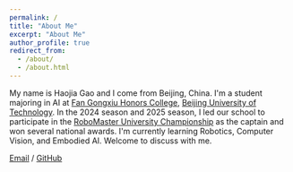 ```yaml
---
permalink: /
title: "About Me"
excerpt: "About Me"
author_profile: true
redirect_from: 
  - /about/
  - /about.html
---
```


My name is Haojia Gao and I come from Beijing, China. I'm a student majoring in AI at [Fan Gongxiu Honors College](https://fgx-hc.bjut.edu.cn/), [Beijing University of Technology](https://www.bjut.edu.cn/). In the 2024 season and 2025 season, I led our school to participate in the [RoboMaster University Championship](https://www.robomaster.com/) as the captain and won several national awards. I'm currently learning Robotics, Computer Vision, and Embodied AI. Welcome to discuss with me.

[Email](mailto:gaohaojia@emails.bjut.edu.cn) / [GitHub](https://github.com/gaohaojia)